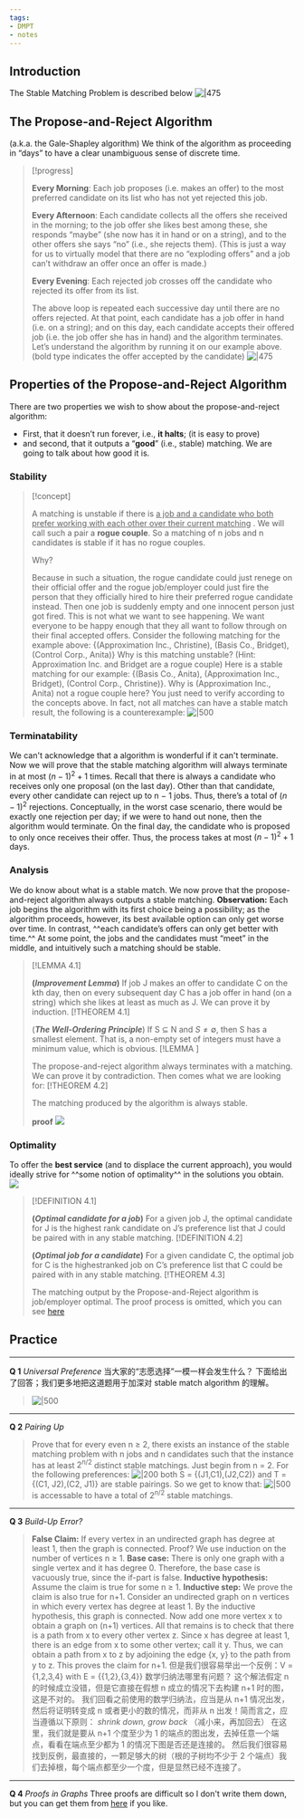 ```yaml
---
tags:
- DMPT
- notes
---
```

## Introduction
The Stable Matching Problem is described below
![|475](attachments/04-undefined.png)
## The Propose-and-Reject Algorithm
(a.k.a. the Gale-Shapley algorithm)
We think of the algorithm as proceeding in “days” to have a clear unambiguous sense of discrete time.
> [!progress]
> 
> **Every Morning**: Each job proposes (i.e. makes an offer) to the most preferred candidate on its list who has not yet rejected this job. 
> 
> **Every Afternoon**: Each candidate collects all the offers she received in the morning; to the job offer she likes best among these, she responds “maybe” (she now has it in hand or on a string), and to the other offers she says “no” (i.e., she rejects them). (This is just a way for us to virtually model that there are no “exploding offers” and a job can’t withdraw an offer once an offer is made.) 
> 
> **Every Evening**: Each rejected job crosses off the candidate who rejected its offer from its list. 
> 
> The above loop is repeated each successive day until there are no offers rejected. At that point, each candidate has a job offer in hand (i.e. on a string); and on this day, each candidate accepts their offered job (i.e. the job offer she has in hand) and the algorithm terminates.
Let’s understand the algorithm by running it on our example above.
(bold type indicates the offer accepted by the candidate)
![|475](attachments/04-undefined-1.png)
## Properties of the Propose-and-Reject Algorithm
There are two properties we wish to show about the propose-and-reject algorithm: 
- First, that it doesn’t run forever, i.e., **it halts**; (it is easy to prove)
- and second, that it outputs a “**good**” (i.e., stable) matching.
We are going to talk about how good it is.
### Stability
> [!concept] 
> 
> A matching is unstable  if there is <u>a job and a candidate who both prefer working with each other over their current matching</u> . We will call  such a pair a **rogue couple**. So a matching of n jobs and n candidates is stable if it has no rogue couples.
> 
> Why?
> 
> Because in such a situation, the rogue candidate could just renege on their official offer and the rogue job/employer could just fire the person that they officially hired to hire their preferred rogue candidate instead. Then one job is suddenly empty and one innocent person just got fired. This is not what we want to see happening. We want everyone to be happy enough that they all want to follow through on their final accepted offers.
Consider the following matching for the example above: 
> {(Approximation Inc., Christine), (Basis Co., Bridget), (Control Corp., Anita)}
Why is this matching unstable? 
(Hint: Approximation Inc. and Bridget are a rogue couple)
  Here is a stable matching for our example: 
> {(Basis Co., Anita), (Approximation Inc., Bridget), (Control Corp., Christine)}.
Why is (Approximation Inc., Anita) not a rogue couple here?
You just need to verify according to the concepts above.
In fact, not all matches can have a stable match result, the following is a counterexample:
![|500](attachments/04-undefined-2.png)
### Terminatability
We can't acknowledge that a algorithm is wonderful if it can't terminate. Now we will prove that the stable matching algorithm will always terminate in at most $(n-1)^{2}+1$ times.
Recall that there is always a candidate who receives only one proposal (on the last day). Other than that candidate, every other candidate can reject up to n − 1 jobs. Thus, there’s a total of $(n-1)^{2}$ rejections. Conceptually, in the worst case scenario, there would be exactly one rejection per day; if we were to hand out none, then the algorithm would terminate. On the final day, the candidate who is proposed to only once receives their offer. Thus, the process takes at most $(n-1)^{2}+1$ days.
### Analysis
We do know about what is a stable match.
We now prove that the propose-and-reject algorithm always outputs a stable matching.
**Observation:** Each job begins the algorithm with its first choice being a possibility; as the algorithm proceeds, however, its best available option can only get worse over time. In contrast, ^^each candidate’s offers can only get better with time.^^  At some point, the jobs and the candidates must “meet” in the middle, and intuitively such a matching should be stable.
> [!LEMMA  4.1]
> 
> **(_Improvement Lemma_)** If job J makes an offer to candidate C on the kth day, then on every subsequent day C has a job offer in hand (on a string) which she likes at least as much as J.
We can prove it by induction.
> [!THEOREM 4.1] 
> 
> (**_The Well-Ordering Principle_**) If S ⊆ N and $S\ne \emptyset$, then S has a smallest element.
That is,  a non-empty set of integers must have a minimum value, which is obvious.
> [!LEMMA ]
>
> The propose-and-reject algorithm always terminates with a matching.
We can prove it by contradiction.
Then comes what we are looking for:
> [!THEOREM 4.2]
>
> The matching produced by the algorithm is always stable.
>
> **proof**
>  ![](attachments/04-The%20Stable%20Matching%20Problem.png)
### Optimality
To offer the **best service** (and to displace the current approach), you would ideally strive for ^^some notion of optimality^^ in the solutions you obtain.
![](attachments/04-The%20Stable%20Matching%20Problem-1.png)
> [!DEFINITION 4.1]
> 
> **(_Optimal candidate for a job_)** For a given job J, the optimal candidate for J is the highest rank candidate on J’s preference list that J could be paired with in any stable matching.
> [!DEFINITION 4.2]
> 
> **(_Optimal job for a candidate_)** For a given candidate C, the optimal job for C is the highestranked job on C’s preference list that C could be paired with in any stable matching.
> [!THEOREM 4.3]
> 
> The matching output by the Propose-and-Reject algorithm is job/employer optimal.
The proof process is omitted, which you can see [here](https://www.eecs70.org/assets/pdf/notes/n4.pdf)
## Practice
---
**Q 1** _Universal Preference_
当大家的“志愿选择”一模一样会发生什么？
下面给出了回答；我们更多地把这道题用于加深对 stable match algorithm 的理解。
> ![|500](attachments/04-The%20Stable%20Matching%20Problem-2.png)
---
**Q 2**  _Pairing Up_
> Prove that for every even n ≥ 2, there exists an instance of the stable matching problem with n jobs and n candidates such that the instance has at least $2^{n/2}$ distinct stable matchings.
Just begin from n = 2. 
For the following preferences:
![|200](attachments/04-The%20Stable%20Matching%20Problem-3.png)
both S = {(J1,C1),(J2,C2)} and T = {(C1, J2),(C2, J1)} are stable pairings.
So we get to know that: 
![|500](attachments/04-The%20Stable%20Matching%20Problem-4.png)
is accessable to have a total of $2^{n/2}$ stable matchings.
---
**Q 3** _Build-Up Error?_
> **False Claim:** If every vertex in an undirected graph has degree at least 1, then the graph is connected.
Proof? We use induction on the number of vertices n ≥ 1. 
**Base case:** There is only one graph with a single vertex and it has degree 0. Therefore, the base case is vacuously true, since the if-part is false. 
**Inductive hypothesis:** Assume the claim is true for some n ≥ 1. 
**Inductive step:** We prove the claim is also true for n+1. Consider an undirected graph on n vertices in which every vertex has degree at least 1. By the inductive hypothesis, this graph is connected. Now add one more vertex x to obtain a graph on (n+1) vertices.
All that remains is to check that there is a path from x to every other vertex z. Since x has degree at least 1, there is an edge from x to some other vertex; call it y. Thus, we can obtain a path from x to z by adjoining the edge {x, y} to the path from y to z. This proves the claim for n+1.
但是我们很容易举出一个反例：V = {1,2,3,4} with  E = {{1,2},{3,4}}
数学归纳法哪里有问题？
这个解法假定 n 的时候成立没错，但是它直接在假想 n 成立的情况下去构建 n+1 时的图，这是不对的。
我们回看之前使用的数学归纳法，应当是从 n+1 情况出发，然后将证明转变成 n 或者更小的数的情况，而非从 n 出发！简而言之，应当遵循以下原则：
> _shrink down, grow back_ （减小来，再加回去）
在这里，我们就是要从 n+1 个度至少为 1 的端点的图出发，去掉任意一个端点，看看在端点至少都为 1 的情况下图是否还是连接的。
然后我们很容易找到反例，最直接的，一颗足够大的树（根的子树均不少于 2 个端点）我们去掉根，每个端点都至少一个度，但是显然已经不连接了。
---
**Q 4** _Proofs in Graphs_
Three proofs are difficult so I don't write them down, but you can get them from [here](https://www.eecs70.org/assets/pdf/hw02-sol.pdf) if you like.